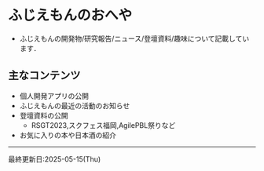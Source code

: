 # ふじえもんのおへや

- ふじえもんの開発物/研究報告/ニュース/登壇資料/趣味について記載しています．

## 主なコンテンツ

- 個人開発アプリの公開
- ふじえもんの最近の活動のお知らせ
- 登壇資料の公開
  - RSGT2023,スクフェス福岡,AgilePBL祭りなど
- お気に入りの本や日本酒の紹介

***
最終更新日:2025-05-15(Thu)
